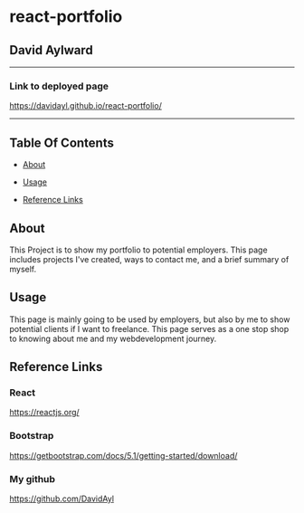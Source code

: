 # react-portfolio
## David Aylward

<hr>

### Link to deployed page

https://davidayl.github.io/react-portfolio/

<hr>

## Table Of Contents

* [About](#about)

* [Usage](#usage)

* [Reference Links](#reference)


## About

This Project is to show my portfolio to potential employers. This page includes projects I've created, ways to contact me, and a brief summary of myself.


## Usage

This page is mainly going to be used by employers, but also by me to show potential clients if I want to freelance. This page serves as a one stop shop to knowing about me and my webdevelopment journey.

## Reference Links

### React

https://reactjs.org/

### Bootstrap

https://getbootstrap.com/docs/5.1/getting-started/download/

### My github

https://github.com/DavidAyl
